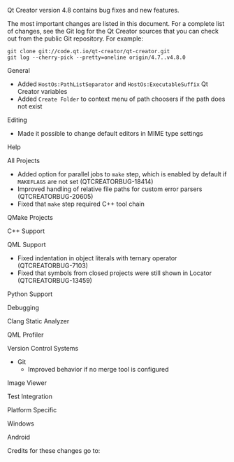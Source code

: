 Qt Creator version 4.8 contains bug fixes and new features.

The most important changes are listed in this document. For a complete
list of changes, see the Git log for the Qt Creator sources that
you can check out from the public Git repository. For example:

    git clone git://code.qt.io/qt-creator/qt-creator.git
    git log --cherry-pick --pretty=oneline origin/4.7..v4.8.0

General

* Added `HostOs:PathListSeparator` and `HostOs:ExecutableSuffix` Qt Creator
  variables
* Added `Create Folder` to context menu of path choosers if the path does not
  exist

Editing

* Made it possible to change default editors in MIME type settings

Help

All Projects

* Added option for parallel jobs to `make` step, which is enabled by default
  if `MAKEFLAGS` are not set (QTCREATORBUG-18414)
* Improved handling of relative file paths for custom error parsers
  (QTCREATORBUG-20605)
* Fixed that `make` step required C++ tool chain

QMake Projects

C++ Support

QML Support

* Fixed indentation in object literals with ternary operator (QTCREATORBUG-7103)
* Fixed that symbols from closed projects were still shown in Locator
  (QTCREATORBUG-13459)

Python Support

Debugging

Clang Static Analyzer

QML Profiler

Version Control Systems

* Git
    * Improved behavior if no merge tool is configured

Image Viewer

Test Integration

Platform Specific

Windows

Android

Credits for these changes go to:  
